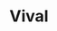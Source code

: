 ---
title: "Vival"
url: /bourg-saint-maurice/vival-rue-du-capitaine-desserteaux/
shop: commodité
---